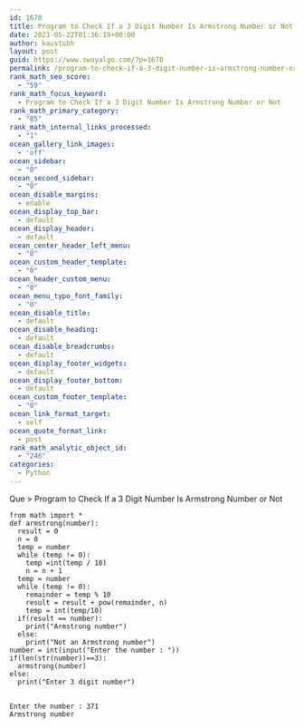 ```yaml
---
id: 1670
title: Program to Check If a 3 Digit Number Is Armstrong Number or Not
date: 2021-05-22T01:36:19+00:00
author: kaustubh
layout: post
guid: https://www.swayalgo.com/?p=1670
permalink: /program-to-check-if-a-3-digit-number-is-armstrong-number-or-not/
rank_math_seo_score:
  - "59"
rank_math_focus_keyword:
  - Program to Check If a 3 Digit Number Is Armstrong Number or Not
rank_math_primary_category:
  - "85"
rank_math_internal_links_processed:
  - "1"
ocean_gallery_link_images:
  - 'off'
ocean_sidebar:
  - "0"
ocean_second_sidebar:
  - "0"
ocean_disable_margins:
  - enable
ocean_display_top_bar:
  - default
ocean_display_header:
  - default
ocean_center_header_left_menu:
  - "0"
ocean_custom_header_template:
  - "0"
ocean_header_custom_menu:
  - "0"
ocean_menu_typo_font_family:
  - "0"
ocean_disable_title:
  - default
ocean_disable_heading:
  - default
ocean_disable_breadcrumbs:
  - default
ocean_display_footer_widgets:
  - default
ocean_display_footer_bottom:
  - default
ocean_custom_footer_template:
  - "0"
ocean_link_format_target:
  - self
ocean_quote_format_link:
  - post
rank_math_analytic_object_id:
  - "246"
categories:
  - Python
---
```

Que > Program to Check If a 3 Digit Number Is Armstrong Number or Not

<pre class="wp-block-code"><code>from math import *
def armstrong(number):
  result = 0
  n = 0
  temp = number
  while (temp != 0):
    temp =int(temp / 10)
    n = n + 1
  temp = number
  while (temp != 0):
    remainder = temp % 10
    result = result + pow(remainder, n)
    temp = int(temp/10)
  if(result == number):
    print("Armstrong number")
  else:
    print("Not an Armstrong number")
number = int(input("Enter the number : "))
if(len(str(number))==3):
  armstrong(number)
else:
  print("Enter 3 digit number")</code></pre>

## 

<pre class="wp-block-code"><code>Enter the number : 371
Armstrong number</code></pre>